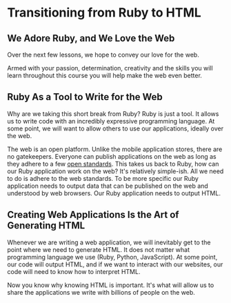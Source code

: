 # Transitioning from Ruby to HTML

## We Adore Ruby, and We Love the Web

Over the next few lessons, we hope to convey our love for the
web.

Armed with your passion, determination, creativity and the skills you will
learn throughout this course you will help make the web even better.

## Ruby As a Tool to Write for the Web

Why are we taking this short break from Ruby? Ruby is just a tool. It allows us
to write code with an incredibly expressive programming language. At some
point, we will want to allow others to use our applications, ideally over the
web.

The web is an open platform. Unlike the mobile application stores, there are no
gatekeepers. Everyone can publish applications on the web as long as they
adhere to a few [open standards][].  This takes us back to Ruby, how can our
Ruby application work on the web? It's relatively simple-ish. All we need to do
is adhere to the web standards. To be more specific our Ruby application needs
to output data that can be published on the web and understood by web browsers.
Our Ruby application needs to output HTML.

## Creating Web Applications Is the Art of Generating HTML

Whenever we are writing a web application, we will inevitably get to the point
where we need to generate HTML. It does not matter what programming language we
use (Ruby, Python, JavaScript). At some point, our code will output HTML, and
if we want to interact with our websites, our code will need to know how to
interpret HTML.

Now you know why knowing HTML is important. It's what will allow us to share
the applications we write with billions of people on the web.

[open standards]: https://www.w3.org/standards/

